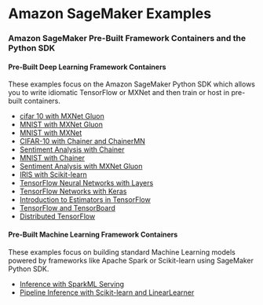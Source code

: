 # Amazon SageMaker Examples

### Amazon SageMaker Pre-Built Framework Containers and the Python SDK

#### Pre-Built Deep Learning Framework Containers

These examples focus on the Amazon SageMaker Python SDK which allows you to write idiomatic TensorFlow or MXNet and then train or host in pre-built containers.

- [cifar 10 with MXNet Gluon](mxnet_gluon_cifar10)
- [MNIST with MXNet Gluon](mxnet_gluon_mnist)
- [MNIST with MXNet](mxnet_mnist)
- [CIFAR-10 with Chainer and ChainerMN](chainer_cifar10)
- [Sentiment Analysis with Chainer](chainer_sentiment_analysis)
- [MNIST with Chainer](chainer_mnist)
- [Sentiment Analysis with MXNet Gluon](mxnet_gluon_sentiment)
- [IRIS with Scikit-learn](scikit-iris)
- [TensorFlow Neural Networks with Layers](tensorflow_abalone_age_predictor_using_layers)
- [TensorFlow Networks with Keras](tensorflow_abalone_age_predictor_using_keras)
- [Introduction to Estimators in TensorFlow](tensorflow_iris_dnn_classifier_using_estimators)
- [TensorFlow and TensorBoard](tensorflow_resnet_cifar10_with_tensorboard)
- [Distributed TensorFlow](tensorflow_distributed_mnist)

#### Pre-Built Machine Learning Framework Containers

These examples focus on building standard Machine Learning models powered by frameworks like Apache Spark or Scikit-learn using SageMaker Python SDK.

- [Inference with SparkML Serving](sparkml_serving_emr_mleap_abalone)
- [Pipeline Inference with Scikit-learn and LinearLearner](scikit_learn_pipeline)
